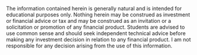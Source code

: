 The information contained herein is generally natural and is intended for educational purposes only. 
Nothing herein may be construed as investment or financial advice or tax and may be construed as an 
invitation or a solicitation or promotion of any financial product. Students are advised to use common 
sense and should seek independent technical advice before making any investment decision in relation 
to any financial product. I am not responsible for any decision arising from the use of this information.
